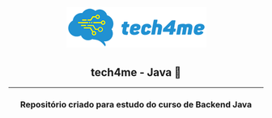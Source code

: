 <h1 align="center">
    <img src="src/img/logo_tech.png">
</h1>

<h2 align="center">
    tech4me - Java 🚀
</h2>

---

<h3 align="center">
    Repositório criado para estudo do curso de Backend Java
<h3>